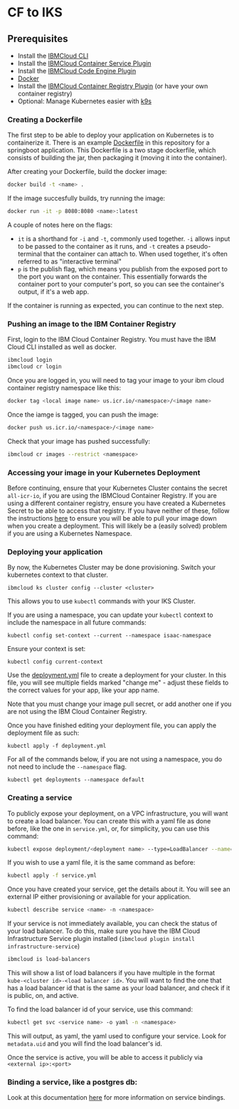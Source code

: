 # CF to IKS

## Prerequisites

- Install the [IBMCloud CLI](https://cloud.ibm.com/docs/cli?topic=cli-getting-started)
- Install the [IBMCloud Container Service Plugin](https://cloud.ibm.com/docs/containers?topic=containers-cs_cli_install)
- Install the [IBMCloud Code Engine Plugin](https://cloud.ibm.com/docs/codeengine?topic=codeengine-cli)
- [Docker](https://docs.docker.com/engine/install/)
- Install the [IBMCloud Container Registry Plugin](https://cloud.ibm.com/docs/Registry?topic=container-registry-cli-plugin-containerregcli) (or have your own container registry)
- Optional: Manage Kubernetes easier with [k9s](https://k9scli.io/topics/install/)

### Creating a Dockerfile

The first step to be able to deploy your application on Kubernetes is to containerize it. There is an example [Dockerfile](/Dockerfile) in this repository for a springboot application. This Dockerfile is a two stage dockerfile, which consists of building the jar, then packaging it (moving it into the container).

After creating your Dockerfile, build the docker image:

```bash
docker build -t <name> .
```

If the image succesfully builds, try running the image:

```bash
docker run -it -p 8080:8080 <name>:latest
```

A couple of notes here on the flags:

- `it` is a shorthand for `-i` and `-t`, commonly used together. `-i` allows input to be passed to the container as it runs, and `-t` creates a pseudo-terminal that the container can attach to. When used together, it's often referred to as "interactive terminal"
- `p` is the publish flag, which means you publish from the exposed port to the port you want on the container. This essentially forwards the container port to your computer's port, so you can see the container's output, if it's a web app.

If the container is running as expected, you can continue to the next step.

### Pushing an image to the IBM Container Registry

First, login to the IBM Cloud Container Registry. You must have the IBM Cloud CLI installed as well as docker.

```bash
ibmcloud login
ibmcloud cr login
```

Once you are logged in, you will need to tag your image to your ibm cloud container registry namespace like this:

```bash
docker tag <local image name> us.icr.io/<namespace>/<image name>
```

Once the iamge is tagged, you can push the image:

```bash
docker push us.icr.io/<namespace>/<image name>
```

Check that your image has pushed successfully:

```bash
ibmcloud cr images --restrict <namespace>
```

### Accessing your image in your Kubernetes Deployment

Before continuing, ensure that your Kubernetes Cluster contains the secret `all-icr-io`, if you are using the IBMCloud Container Registry. If you are using a different container registry, ensure you have created a Kubernetes Secret to be able to access that registry. If you have neither of these, follow the instructions [here](https://cloud.ibm.com/docs/Registry?topic=containers-ts-app-image-pull) to ensure you will be able to pull your image down when you create a deployment. This will likely be a (easily solved) problem if you are using a Kubernetes Namespace.

### Deploying your application

By now, the Kubernetes Cluster may be done provisioning. Switch your kubernetes context to that cluster.

```
ibmcloud ks cluster config --cluster <cluster>
```

This allows you to use `kubectl` commands with your IKS Cluster.

If you are using a namespace, you can update your `kubectl` context to include the namespace in all future commands:

```
kubectl config set-context --current --namespace isaac-namespace
```

Ensure your context is set:

```
kubectl config current-context
```

Use the [deployment.yml](deployment.yml) file to create a deployment for your cluster. In this file, you will see multiple fields marked "change me" - adjust these fields to the correct values for your app, like your app name.

Note that you must change your image pull secret, or add another one if you are not using the IBM Cloud Container Registry.

Once you have finished editing your deployment file, you can apply the deployment file as such:

```
kubectl apply -f deployment.yml
```

For all of the commands below, if you are not using a namespace, you do not need to include the `--namespace` flag.

```
kubectl get deployments --namespace default
```

### Creating a service

To publicly expose your deployment, on a VPC infrastructure, you will want to create a load balancer. You can create this with a yaml file as done before, like the one in `service.yml`, or, for simplicity, you can use this command:

```bash
kubectl expose deployment/<deployment name> --type=LoadBalancer --name=<name>-lb-svc  --port=8080 --target-port=8080 -n <namespace>
```

If you wish to use a yaml file, it is the same command as before:

```bash
kubectl apply -f service.yml
```

Once you have created your service, get the details about it. You will see an external IP either provisioning or available for your application.

```bash
kubectl describe service <name> -n <namespace>
```

If your service is not immediately available, you can check the status of your load balancer. To do this, make sure you have the IBM Cloud Infrastructure Service plugin installed (`ibmcloud plugin install infrastructure-service`)

```bash
ibmcloud is load-balancers
```

This will show a list of load balancers if you have multiple in the format `kube-<cluster id>-<load balancer id>`. You will want to find the one that has a load balancer id that is the same as your load balancer, and check if it is public, on, and active.

To find the load balancer id of your service, use this command:

```bash
kubectl get svc <service name> -o yaml -n <namespace>
```

This will output, as yaml, the yaml used to configure your service. Look for `metadata.uid` and you will find the load balancer's id.

Once the service is active, you will be able to access it publicly via `<external ip>:<port>`

### Binding a service, like a postgres db:

Look at this documentation [here](https://cloud.ibm.com/docs/containers?topic=containers-service-binding) for more information on service bindings.
